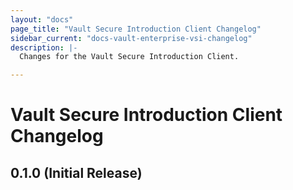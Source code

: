 ```yaml
---
layout: "docs"
page_title: "Vault Secure Introduction Client Changelog"
sidebar_current: "docs-vault-enterprise-vsi-changelog"
description: |-
  Changes for the Vault Secure Introduction Client.

---
```


# Vault Secure Introduction Client Changelog

## 0.1.0 (Initial Release)
